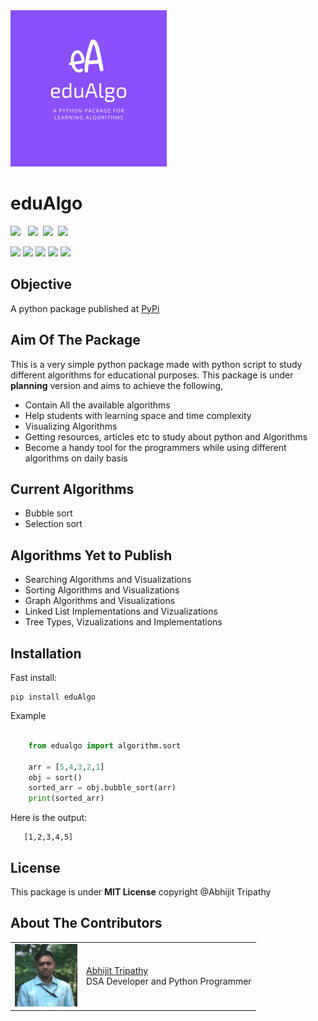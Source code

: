 
<img src ="https://github.com/Abhijit2505/eduAlgo/blob/master/images/eduAlgo.png" height = "250">

# eduAlgo

<img src = "https://img.shields.io/badge/-python-orange" height ="30"> &nbsp; <img src = "https://img.shields.io/badge/-OpenSource-blue" height = "30">&nbsp; <img src = "https://img.shields.io/badge/-PyPi-green" height = "30">&nbsp; <img src = "https://img.shields.io/badge/-eduAlgo-violet" height = "30">&nbsp;

<img src="https://img.shields.io/badge/version-v1.0.1-orange" height = "30">&nbsp;<img src="https://img.shields.io/github/license/Abhijit2505/eduAlgo?style=for-the-badge">&nbsp;<img src ="https://img.shields.io/github/languages/code-size/Abhijit2505/eduAlgo?style=for-the-badge">&nbsp;<img src = "https://img.shields.io/github/contributors/Abhijit2505/eduAlgo?style=for-the-badge">&nbsp;<img src ="https://img.shields.io/github/last-commit/Abhijit2505/eduAlgo?style=for-the-badge">

## Objective 
A python package published at [PyPi](https://pypi.org/)

## Aim Of The Package

This is a very simple python package made with python script to study different algorithms for educational purposes. This package is under **planning** version and aims to achieve the following,

* Contain All the available algorithms
* Help students with learning space and time complexity
* Visualizing Algorithms
* Getting resources, articles etc to study about python and Algorithms
* Become a handy tool for the programmers while using different algorithms on daily basis

## Current Algorithms

* Bubble sort
* Selection sort

## Algorithms Yet to Publish

* Searching Algorithms and Visualizations
* Sorting Algorithms and Visualizations
* Graph Algorithms and Visualizations
* Linked List Implementations and Vizualizations
* Tree Types, Vizualizations and Implementations

## Installation

Fast install:

    pip install eduAlgo

Example

```python

    from edualgo import algorithm.sort

    arr = [5,4,3,2,1]
    obj = sort()
    sorted_arr = obj.bubble_sort(arr)
    print(sorted_arr)
```
Here is the output:

       [1,2,3,4,5]

## License

This package is under **MIT License** copyright @Abhijit Tripathy

## About The Contributors

<table>
    <tr>
        <td>
            <img src = "https://github.com/Abhijit2505/eduAlgo/blob/master/images/Abhijit23.jpeg" height = "100">
        </td>
            <td>
                <a href="https://github.com/Abhijit2505">Abhijit Tripathy</a></br>
    DSA Developer and Python Programmer
        </td>
        </tr>
    </table>
    
    
    
    
    
    
    
    
    
    
    
    
    
